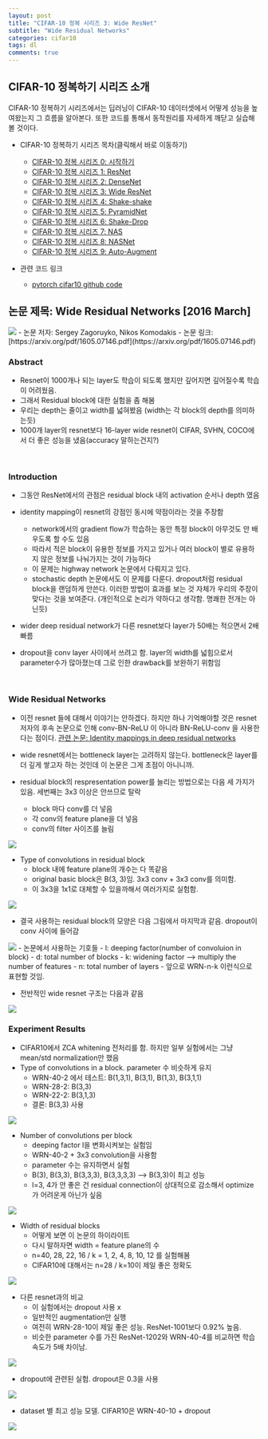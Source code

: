 ```yaml
---
layout: post
title: "CIFAR-10 정복 시리즈 3: Wide ResNet"
subtitle: "Wide Residual Networks"
categories: cifar10
tags: dl
comments: true
---
```


## CIFAR-10 정복하기 시리즈 소개
CIFAR-10 정복하기 시리즈에서는 딥러닝이 CIFAR-10 데이터셋에서 어떻게 성능을 높여왔는지 그 흐름을 알아본다. 또한 코드를 통해서 동작원리를 자세하게 깨닫고 실습해볼 것이다. 

- CIFAR-10 정복하기 시리즈 목차(클릭해서 바로 이동하기)
  - [CIFAR-10 정복 시리즈 0: 시작하기](https://dnddnjs.github.io/cifar10/2018/10/08/start_cifar10/)
  - [CIFAR-10 정복 시리즈 1: ResNet](https://dnddnjs.github.io/cifar10/2018/10/09/resnet/)
  - [CIFAR-10 정복 시리즈 2: DenseNet](https://dnddnjs.github.io/cifar10/2018/10/11/densenet/)
  - [CIFAR-10 정복 시리즈 3: Wide ResNet](https://dnddnjs.github.io/cifar10/2018/10/12/wide_resnet/)
  - [CIFAR-10 정복 시리즈 4: Shake-shake](https://dnddnjs.github.io/cifar10/2018/10/13/shake_shake/)
  - [CIFAR-10 정복 시리즈 5: PyramidNet](https://dnddnjs.github.io/cifar10/2018/10/24/pyramidnet/)
  - [CIFAR-10 정복 시리즈 6: Shake-Drop](https://dnddnjs.github.io/cifar10/2018/10/19/shake_drop/)
  - [CIFAR-10 정복 시리즈 7: NAS](https://dnddnjs.github.io/cifar10/2018/11/04/nas/)
  - [CIFAR-10 정복 시리즈 8: NASNet](https://dnddnjs.github.io/cifar10/2018/11/03/nasnet/)
  - [CIFAR-10 정복 시리즈 9: Auto-Augment](https://dnddnjs.github.io/cifar10/2018/10/31/autoaugment/)

- 관련 코드 링크
  - [pytorch cifar10 github code](https://github.com/dnddnjs/pytorch-cifar10) 
  

## 논문 제목: Wide Residual Networks [2016 March]

<img src="https://www.dropbox.com/s/aqjty3k9tly0yei/Screenshot%202018-10-12%2017.39.25.png?dl=1">
- 논문 저자: Sergey Zagoruyko, Nikos Komodakis
- 논문 링크: [https://arxiv.org/pdf/1605.07146.pdf](https://arxiv.org/pdf/1605.07146.pdf)

<br/>

### Abstract
- Resnet이 1000개나 되는 layer도 학습이 되도록 했지만 깊어지면 깊어질수록 학습이 어려웠음.
- 그래서 Residual block에 대한 실험을 좀 해봄
- 우리는 depth는 줄이고 width를 넓혀봤음 (width는 각 block의 depth를 의미하는듯)
- 1000개 layer의 resnet보다 16-layer wide resnet이 CIFAR, SVHN, COCO에서 더 좋은 성능을 냈음(accuracy 말하는건지?)

<br/>

### Introduction
- 그동안 ResNet에서의 관점은 residual block 내의 activation 순서나 depth 였음
- identity mapping이 resnet의 강점인 동시에 약점이라는 것을 주장함
  - network에서의 gradient flow가 학습하는 동안 특정 block이 아무것도 안 배우도록 할 수도 있음
  - 따라서 적은 block이 유용한 정보를 가지고 있거나 여러 block이 별로 유용하지 않은 정보를 나눠가지는 것이 가능하다
  - 이 문제는 highway network 논문에서 다뤄지고 있다. 
  - stochastic depth 논문에서도 이 문제를 다룬다. dropout처럼 residual block을 랜덤하게 안쓴다. 이러한 방법이 효과를 보는 것 자체가 우리의 주장이 맞다는 것을 보여준다. (개인적으로 논리가 약하다고 생각함. 명쾌한 전개는 아닌듯)

- wider deep residual network가 다른 resnet보다 layer가 50배는 적으면서 2배 빠름
- dropout을 conv layer 사이에서 쓰려고 함. layer의 width를 넓힘으로서 parameter수가 많아졌는데 그로 인한 drawback를 보완하기 위함임

<br/>

### Wide Residual Networks
- 이전 resnet 들에 대해서 이야기는 안하겠다. 하지만 하나 기억해야할 것은 resnet 저자의 후속 논문으로 인해 conv-BN-ReLU 이 아니라 BN-ReLU-conv 을 사용한다는 점이다. [관련 논문: Identity mappings in deep
residual networks](https://arxiv.org/abs/1603.05027) 

- wide resnet에서는 bottleneck layer는 고려하지 않는다. bottleneck은 layer를 더 깊게 쌓고자 하는 것인데 이 논문은 그게 초점이 아니니까.
- residual block의 respresentation power를 늘리는 방법으로는 다음 세 가지가 있음. 세번째는 3x3 이상은 안쓰므로 탈락
  - block 마다 conv를 더 넣음
  - 각 conv의 feature plane을 더 넣음
  - conv의 filter 사이즈를 늘림
<img src="https://www.dropbox.com/s/7h5whxvdthu8y18/Screenshot%202018-10-12%2018.15.28.png?dl=1">

- Type of convolutions in residual block
  - block 내에 feature plane의 개수는 다 똑같음
  - original basic block은 B(3, 3)임. 3x3 conv + 3x3 conv를 의미함.
  - 이 3x3을 1x1로 대체할 수 있을까해서 여러가지로 실험함.

<img src="https://www.dropbox.com/s/h112dtgbhh7qw0p/Screenshot%202018-10-12%2018.36.18.png?dl=1">

- 결국 사용하는 residual block의 모양은 다음 그림에서 마지막과 같음. dropout이 conv 사이에 들어감
<img src="https://www.dropbox.com/s/f5dwsef7crx97f7/Screenshot%202018-10-12%2018.46.05.png?dl=1">
- 논문에서 사용하는 기호들
  - l: deeping factor(number of convoluion in block)
  - d: total number of blocks
  - k: widening factor --> multiply the number of features
  - n: total number of layers
  - 앞으로 WRN-n-k 이런식으로 표현할 것임. 

- 전반적인 wide resnet 구조는 다음과 같음
<img src="https://www.dropbox.com/s/ecxzfjhi878c8wd/Screenshot%202018-10-12%2018.54.00.png?dl=1">

<br/>

### Experiment Results
- CIFAR10에서 ZCA whitening 전처리를 함. 하지만 일부 실험에서는 그냥 mean/std normalization만 했음
- Type of convolutions in a block. parameter 수 비슷하게 유지
  - WRN-40-2 에서 테스트: B(1,3,1), B(3,1), B(1,3), B(3,1,1)
  - WRN-28-2: B(3,3)
  - WRN-22-2: B(3,1,3)
  - 결론: B(3,3) 사용

<img src="https://www.dropbox.com/s/rgf9m2qcgw0vlqr/Screenshot%202018-10-12%2019.01.14.png?dl=1">

- Number of convolutions per block
  - deeping factor l을 변화시켜보는 실험임
  - WRN-40-2 + 3x3 convolution을 사용함
  - parameter 수는 유지하면서 실험
  - B(3), B(3,3), B(3,3,3), B(3,3,3,3) --> B(3,3)이 최고 성능
  - l=3, 4가 안 좋은 건 residual connection이 상대적으로 감소해서 optimize가 어려운게 아닌가 싶음 

<img src="https://www.dropbox.com/s/9lr89qawsac7knc/Screenshot%202018-10-12%2019.03.40.png?dl=1">

- Width of residual blocks
  - 어떻게 보면 이 논문의 하이라이트
  - 다시 말하자면 width = feature plane의 수
  - n=40, 28, 22, 16 / k = 1, 2, 4, 8, 10, 12 를 실험해봄
  - CIFAR10에 대해서는 n=28 / k=10이 제일 좋은 정확도

 <img src="https://www.dropbox.com/s/8kaggunevtssp8r/Screenshot%202018-10-12%2021.02.35.png?dl=1">

 - 다른 resnet과의 비교
   - 이 실험에서는 dropout 사용 x
   - 일반적인 augmentation만 실행
   - 여전히 WRN-28-10이 제일 좋은 성능. ResNet-1001보다 0.92% 높음.
   - 비슷한 parameter 수를 가진 ResNet-1202와 WRN-40-4를 비교하면 학습속도가 5배 차이남.

<img src="https://www.dropbox.com/s/rilyppjh5hteue7/Screenshot%202018-10-12%2021.11.22.png?dl=1">

- dropout에 관련된 실험. dropout은 0.3을 사용
<img src="https://www.dropbox.com/s/bugro9g0uxbx40t/Screenshot%202018-10-12%2021.13.13.png?dl=1">

- dataset 별 최고 성능 모델. CIFAR10은 WRN-40-10 + dropout
<img src="https://www.dropbox.com/s/hmjuiunmjlzsev7/Screenshot%202018-10-12%2021.15.10.png?dl=1">

